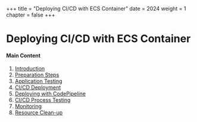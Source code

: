 +++
title = "Deploying CI/CD with ECS Container"
date = 2024
weight = 1
chapter = false
+++

# Deploying CI/CD with ECS Container


#### Main Content

1. [Introduction](1-introduction/)
2. [Preparation Steps](2-preparation/)
3. [Application Testing](3-test-app/)
4. [CI/CD Deployment](4-cicd/)
5. [Deploying with CodePipeline](5-codepipeline/)
6. [CI/CD Process Testing](6-cicd-test/)
7. [Monitoring](7-monitoring/)
8. [Resource Clean-up](8-clean-up/)
